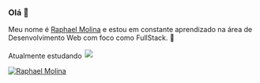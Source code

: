 ### Olá 👋
Meu nome é <a href="https://www.linkedin.com/in/raphael-molina-bedran-08a52699/" target="_blank">Raphael Molina</a> e estou em constante aprendizado na área de Desenvolvimento Web com foco como FullStack. :book: <br>

Atualmente estudando <img src="https://github.com/Quadrified/Quadrified/blob/master/assets/svg/dev/languages/js.svg" lat="html" style="padding: 2px">

[![Raphael Molina](https://github-readme-stats.vercel.app/api?username=Lightsd7&show_icons=true&theme=radical&bg_color=30,0d0d0d,191919&title_color=fff&text_color=fff&icon_color=79ff97)](https://github.com/anuraghazra/github-readme-stats)
